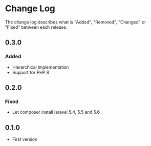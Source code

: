 # Change Log

The change log describes what is "Added", "Removed", "Changed" or "Fixed" between each release.

## 0.3.0

### Added

* Hierarchical implementation
* Support for PHP 8

## 0.2.0

### Fixed

* Let composer install laravel 5.4, 5.5 and 5.6

## 0.1.0

* First version
